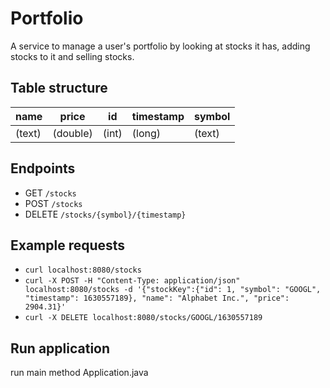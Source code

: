 # Portfolio
A service to manage a user's portfolio by looking at stocks it has, adding stocks to it and selling stocks.

## Table structure
| name   | price    |   id  | timestamp | symbol   |
| ------ | -------- | ----- | --------- | -------- |
| (text) | (double) | (int) | (long)    | (text) |

## Endpoints
- GET `/stocks`
- POST `/stocks`
- DELETE `/stocks/{symbol}/{timestamp}`

## Example requests
- `curl localhost:8080/stocks`
- `curl -X POST -H "Content-Type: application/json" localhost:8080/stocks -d '{"stockKey":{"id": 1, "symbol": "GOOGL", "timestamp": 1630557189}, "name": "Alphabet Inc.", "price": 2904.31}'`
- `curl -X DELETE localhost:8080/stocks/GOOGL/1630557189`

## Run application

run main method Application.java
